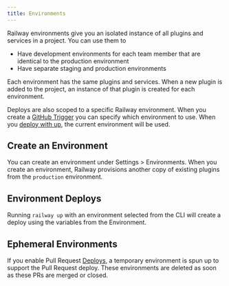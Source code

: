 ```yaml
---
title: Environments
---
```


Railway environments give you an isolated instance of all plugins and services in a project.
You can use them to

- Have development environments for each team member that are identical to the
  production environment
- Have separate staging and production environments

Each environment has the same plugins and services. When a new plugin is added to the
project, an instance of that plugin is created for each environment.

Deploys are also scoped to a specific Railway environment. When you create a [GitHub Trigger](/deploy/integrations#github-integration) you can specify which environment to use. When you [deploy with up](/deploy/railway-up), the current environment will be used.

## Create an Environment

You can create an environment under Settings > Environments. When you create an environment, Railway provisions another copy of existing plugins from the `production` environment.

<NextImage  src="https://res.cloudinary.com/railway/image/upload/v1644621886/docs/Environments.gif" 
            alt="Screenshot of Environments Page"
            layout="responsive"
            width={800} height={434} quality={100} />

## Environment Deploys

Running `railway up` with an environment selected from the CLI will create a deploy using the variables from the Environment.

## Ephemeral Environments

If you enable Pull Request [Deploys](/deploy/deployments), a temporary environment is spun up to support the Pull Request deploy. These environments are deleted as soon as these PRs are merged or closed.
